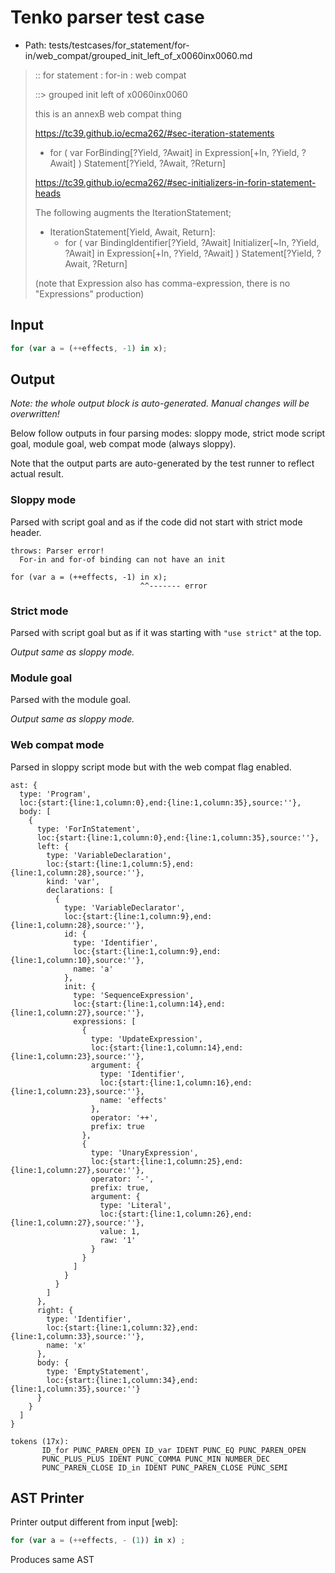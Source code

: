 # Tenko parser test case

- Path: tests/testcases/for_statement/for-in/web_compat/grouped_init_left_of_x0060inx0060.md

> :: for statement : for-in : web compat
>
> ::> grouped init left of x0060inx0060
>
> this is an annexB web compat thing
> 
> https://tc39.github.io/ecma262/#sec-iteration-statements
> 
> - for ( var ForBinding[?Yield, ?Await] in Expression[+In, ?Yield, ?Await] ) Statement[?Yield, ?Await, ?Return]
> 
> https://tc39.github.io/ecma262/#sec-initializers-in-forin-statement-heads
> 
> The following augments the IterationStatement;
> 
> - IterationStatement[Yield, Await, Return]:
>   - for ( var BindingIdentifier[?Yield, ?Await] Initializer[~In, ?Yield, ?Await] in Expression[+In, ?Yield, ?Await] ) Statement[?Yield, ?Await, ?Return]
> 
> (note that Expression also has comma-expression, there is no "Expressions" production)

## Input

`````js
for (var a = (++effects, -1) in x);
`````

## Output

_Note: the whole output block is auto-generated. Manual changes will be overwritten!_

Below follow outputs in four parsing modes: sloppy mode, strict mode script goal, module goal, web compat mode (always sloppy).

Note that the output parts are auto-generated by the test runner to reflect actual result.

### Sloppy mode

Parsed with script goal and as if the code did not start with strict mode header.

`````
throws: Parser error!
  For-in and for-of binding can not have an init

for (var a = (++effects, -1) in x);
                             ^^------- error
`````

### Strict mode

Parsed with script goal but as if it was starting with `"use strict"` at the top.

_Output same as sloppy mode._

### Module goal

Parsed with the module goal.

_Output same as sloppy mode._

### Web compat mode

Parsed in sloppy script mode but with the web compat flag enabled.

`````
ast: {
  type: 'Program',
  loc:{start:{line:1,column:0},end:{line:1,column:35},source:''},
  body: [
    {
      type: 'ForInStatement',
      loc:{start:{line:1,column:0},end:{line:1,column:35},source:''},
      left: {
        type: 'VariableDeclaration',
        loc:{start:{line:1,column:5},end:{line:1,column:28},source:''},
        kind: 'var',
        declarations: [
          {
            type: 'VariableDeclarator',
            loc:{start:{line:1,column:9},end:{line:1,column:28},source:''},
            id: {
              type: 'Identifier',
              loc:{start:{line:1,column:9},end:{line:1,column:10},source:''},
              name: 'a'
            },
            init: {
              type: 'SequenceExpression',
              loc:{start:{line:1,column:14},end:{line:1,column:27},source:''},
              expressions: [
                {
                  type: 'UpdateExpression',
                  loc:{start:{line:1,column:14},end:{line:1,column:23},source:''},
                  argument: {
                    type: 'Identifier',
                    loc:{start:{line:1,column:16},end:{line:1,column:23},source:''},
                    name: 'effects'
                  },
                  operator: '++',
                  prefix: true
                },
                {
                  type: 'UnaryExpression',
                  loc:{start:{line:1,column:25},end:{line:1,column:27},source:''},
                  operator: '-',
                  prefix: true,
                  argument: {
                    type: 'Literal',
                    loc:{start:{line:1,column:26},end:{line:1,column:27},source:''},
                    value: 1,
                    raw: '1'
                  }
                }
              ]
            }
          }
        ]
      },
      right: {
        type: 'Identifier',
        loc:{start:{line:1,column:32},end:{line:1,column:33},source:''},
        name: 'x'
      },
      body: {
        type: 'EmptyStatement',
        loc:{start:{line:1,column:34},end:{line:1,column:35},source:''}
      }
    }
  ]
}

tokens (17x):
       ID_for PUNC_PAREN_OPEN ID_var IDENT PUNC_EQ PUNC_PAREN_OPEN
       PUNC_PLUS_PLUS IDENT PUNC_COMMA PUNC_MIN NUMBER_DEC
       PUNC_PAREN_CLOSE ID_in IDENT PUNC_PAREN_CLOSE PUNC_SEMI
`````


## AST Printer

Printer output different from input [web]:

````js
for (var a = (++effects, - (1)) in x) ;
````

Produces same AST
